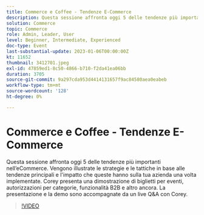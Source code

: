 ```yaml
---
title: Commerce e Coffee - Tendenze E-Commerce
description: Questa sessione affronta oggi 5 delle tendenze più importanti nell’eCommerce. Vengono illustrate le strategie e le tattiche in base alle tendenze principali e l'impatto che queste hanno sulla tua azienda una volta implementate. Corey presenta una dimostrazione di biglietti per eventi, autorizzazioni per categorie, funzionalità B2B e altro ancora. La presentazione e la demo sono accompagnate da un live Q&A con Corey.
solution: Commerce
topic: Commerce
role: Admin, Leader, User
level: Beginner, Intermediate, Experienced
doc-type: Event
last-substantial-update: 2023-01-06T00:00:00Z
kt: 11652
thumbnail: 3412701.jpeg
exl-id: 47859ed1-8c50-4866-b710-f2da41ea06bb
duration: 3705
source-git-commit: 9a297cda953d4414131657f9ac84580aea0eabeb
workflow-type: tm+mt
source-wordcount: '128'
ht-degree: 0%

---
```


# Commerce e Coffee - Tendenze E-Commerce

Questa sessione affronta oggi 5 delle tendenze più importanti nell’eCommerce. Vengono illustrate le strategie e le tattiche in base alle tendenze principali e l&#39;impatto che queste hanno sulla tua azienda una volta implementate. Corey presenta una dimostrazione di biglietti per eventi, autorizzazioni per categorie, funzionalità B2B e altro ancora. La presentazione e la demo sono accompagnate da un live Q&amp;A con Corey.

>[!VIDEO](https://video.tv.adobe.com/v/3412701/?quality=12&learn=on)
